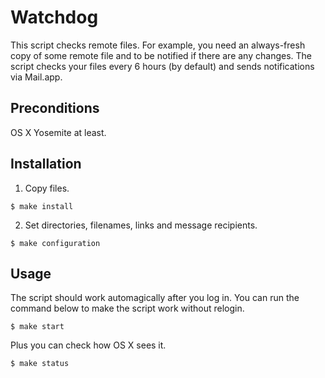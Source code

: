 # Watchdog

This script checks remote files. For example, you need
an always-fresh copy of some remote file and to be notified if there are
any changes. The script checks your files every 6 hours (by default) and
sends notifications via Mail.app.

## Preconditions

OS X Yosemite at least.

## Installation

1. Copy files.

  ```
  $ make install
  ```

2. Set directories, filenames, links and message recipients.

  ```
  $ make configuration
  ```

## Usage

The script should work automagically after you log in.
You can run the command below to make the script work without relogin.

```
$ make start
```

Plus you can check how OS X sees it.

```
$ make status
```

